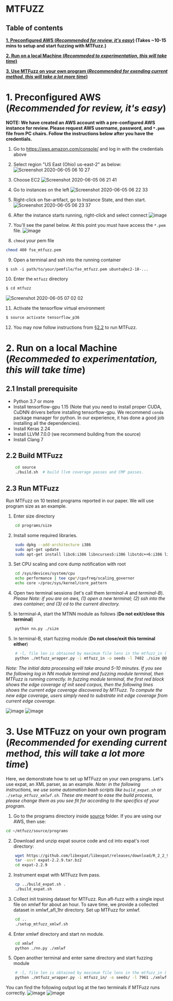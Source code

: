 # MTFUZZ

## Table of contents

**[1. Preconfigured AWS (_Recommended for review, it's easy_)](https://github.com/Dongdongshe/fse20/blob/master/submissions/reusable/mtfuzz/INSTALL.md#1-preconfigured-aws-recommended-for-review-its-easy) (Takes ~10-15 mins to setup and start fuzzing with MTFuzz.)**

**[2. Run on a local Machine (_Recommeded to experimentation, this will take time_)](https://github.com/Dongdongshe/fse20/blob/master/submissions/reusable/mtfuzz/INSTALL.md#2-run-on-a-local-machine-recommeded-to-experimentation-this-will-take-time)**

**[3. Use MTFuzz on your own program (_Recommended for exending current method, this will take a lot more time_)](https://github.com/Dongdongshe/fse20/blob/master/submissions/reusable/mtfuzz/INSTALL.md#3-use-mtfuzz-on-your-own-program-recommended-for-exending-current-method-this-will-take-a-lot-more-time)**

# 1. Preconfigured AWS (_Recommended for review, it's easy_)

**NOTE: We have created an AWS account with a pre-configured AWS instance for review. Please request AWS username, password, and `*.pem` file from PC chairs. Follow the instructions below after you have the credentials.**

1. Go to https://aws.amazon.com/console/ and log in with the credentials above

2. Select region "US East (Ohio) us-east-2" as below:
![Screenshot 2020-06-05 06 10 27](https://user-images.githubusercontent.com/1433964/83867347-4734d880-a6f7-11ea-9e9d-0cb59cd6afaf.png)

3. Choose EC2
![Screenshot 2020-06-05 06 21 41](https://user-images.githubusercontent.com/1433964/83867639-c0ccc680-a6f7-11ea-9e99-60050eb9c1cc.png)

4. Go to instances on the left
![Screenshot 2020-06-05 06 22 33](https://user-images.githubusercontent.com/1433964/83867691-d80bb400-a6f7-11ea-82bf-241d20cdfc35.png)

5. Right-click on fse-artifact, go to Instance State, and then start. 
![Screenshot 2020-06-05 06 23 37](https://user-images.githubusercontent.com/1433964/83868100-52d4cf00-a6f8-11ea-8118-99c48f9f62ae.png)

6. After the instance starts running, right-click and select connect
![image](https://user-images.githubusercontent.com/1433964/83868259-94657a00-a6f8-11ea-9cb3-787a2d26876b.png)

7. You'll see the panel below. At this point you must have access the `*.pem` file.
![image](https://user-images.githubusercontent.com/1433964/83868387-c7a80900-a6f8-11ea-8b16-0b3e8df58116.png)

8. `chmod` your pem file
```bash
chmod 400 fse_mtfuzz.pem
```

9. Open a terminal and ssh into the running container
```
$ ssh -i path/to/your/pemfile/fse_mtfuzz.pem ubuntu@ec2-18-...

```

10. Enter the `mtfuzz` directory
```bash 
$ cd mtfuzz
```
![Screenshot 2020-06-05 07 02 02](https://user-images.githubusercontent.com/1433964/83869371-7c8ef580-a6fa-11ea-83e4-e28795a38387.png)

11. Activate the tensorflow virtual environment
```bash
$ source activate tensorflow_p36
```

12. You may now follow instructions from [§2.2](https://github.com/Dongdongshe/fse20/blob/master/submissions/reusable/mtfuzz/INSTALL.md#22-build-mtfuzz) to run MTFuzz.

# 2. Run on a local Machine (_Recommeded to experimentation, this will take time_)

## 2.1 Install prerequisite
- Python 3.7 or more
- Install tensorflow-gpu 1.15 (Note that you need to install proper CUDA, CuDNN drivers before installing tensorflow-gpu. We recommend `conda` package manager for python. In our experience, it has done a good job installing all the dependencies).
- Install Keras 2.24
- Install LLVM 7.0.0 (we recommend building from the source)
- Install Clang 7

## 2.2 Build MTFuzz
```bash
    cd source
    ./build.sh  # build llvm coverage passes and CMP passes.
```

## 2.3 Run MTFuzz
Run MTFuzz on 10 tested programs reported in our paper. We will use program size as an example.

1. Enter size directory
```bash
    cd programs/size
```
2. Install some required libraries.
```bash
    sudo dpkg --add-architecture i386
    sudo apt-get update
    sudo apt-get install libc6:i386 libncurses5:i386 libstdc++6:i386 lib32z1
```
3. Set CPU scaling and core dump notification with root
```bash
    cd /sys/devices/system/cpu
    echo performance | tee cpu*/cpufreq/scaling_governor
    echo core >/proc/sys/kernel/core_pattern
```
4. Open two terminal sessions (let's call them _terminal-A_ and _terminal-B_). _Please Note: if you are on aws, (1) open a new terminal; (2) ssh into the aws container; and (3) cd to the current directory._

5. In terminal-A, start the MTNN module as follows (**Do not exit/close this terminal**)
```bash  
    python nn.py ./size 
```
5. In terminal-B, start fuzzing module (**Do not close/exit this terminal either**)
```bash
    # -l, file len is obtained by maximum file lens in the mtfuzz_in ( ls -lS mtfuzz_in|head )
    python ./mtfuzz_wrapper.py -i mtfuzz_in -o seeds -l 7402 ./size @@
```

_Note: The initial data processing will take around 5-10 minutes. If you see the following log in NN module terminal and fuzzing module terminal, then MTFuzz is running correctly. In fuzzing module terminal, the first red block shows the edge coverage of init seed corpus, then the following lines shows the current edge coverage discovered by MTFuzz. To compute the new edge coverage, users simply need to substrate init edge coverage from current edge coverage._

![image](https://github.com/Dongdongshe/fse20/blob/master/submissions/reusable/mtfuzz/nn_module.png?raw=true)
![image](https://github.com/Dongdongshe/fse20/blob/master/submissions/reusable/mtfuzz/fuzzing_module.png?raw=true)


# 3. Use MTFuzz on your own program (_Recommended for exending current method, this will take a lot more time_)
Here, we demonstrate how to set up MTFuzz on your own programs. Let's use expat, an XML parser, as an example. _Note: in the following instructions, we use some automation bash scripts like `build_expat.sh` or `./setup_mtfuzz_xmlwf.sh`. These are meant to ease the build process, please change them as you see fit for according to the specifics of your program._

1. Go to the programs directory inside [source](https://github.com/Dongdongshe/fse20/tree/master/submissions/reusable/mtfuzz/source) folder. If you are using our AWS, then use:
```bash
cd ~/mtfuzz/source/programs
```

2. Download and unzip expat source code and cd into expat's root directory:
```bash
    wget https://github.com/libexpat/libexpat/releases/download/R_2_2_9/expat-2.2.9.tar.bz2 
    tar -axvf expat-2.2.9.tar.bz2
    cd expat-2.2.9
```
2.  Instrument expat with MTFuzz llvm pass.
```bash
    cp ../build_expat.sh .
    ./build_expat.sh
```
3. Collect init training dataset for MTFuzz. Run afl-fuzz with a single input file on xmlwf for about an hour. To save time, we provide a collected dataset in xmlwf_afl_1hr directory. Set up MTFuzz for xmlwf.
```bash
    cd ..
    ./setup_mtfuzz_xmlwf.sh
```
4. Enter xmlwf directory and start nn module.
```bash
    cd xmlwf
    python ./nn.py ./xmlwf
```
5. Open another terminal and enter same directory and start fuzzing module
```bash
    # -l, file len is obtained by maximum file lens in the mtfuzz_in ( ls -lS mtfuzz_in|head )
    python ./mtfuzz_wrapper.py -i mtfuzz_in/ -o seeds/ -l 7961 ./xmlwf @@
```
You can find the following output log at the two terminals if MTFuzz runs correctly.
![image](https://github.com/Dongdongshe/fse20/blob/master/submissions/reusable/mtfuzz/xmlwf_nn.png?raw=true)
![image](https://github.com/Dongdongshe/fse20/blob/master/submissions/reusable/mtfuzz/xmlwf_fuzz.png?raw=true)

